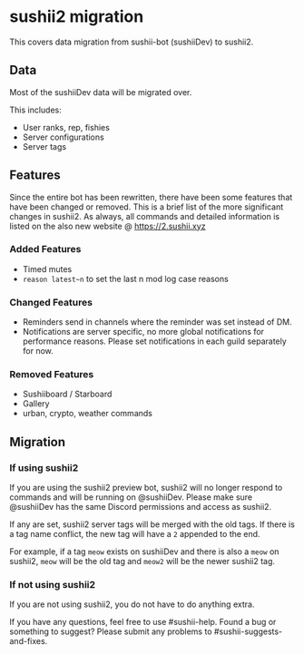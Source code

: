 # sushii2 migration

This covers data migration from sushii-bot (sushiiDev) to sushii2.

## Data 

Most of the sushiiDev data will be migrated over.

This includes:

- User ranks, rep, fishies
- Server configurations
- Server tags

## Features

Since the entire bot has been rewritten, there have been some features that have
been changed or removed. This is a brief list of the more significant changes
in sushii2. As always, all commands and detailed information is listed on the
also new website @ https://2.sushii.xyz

### Added Features

- Timed mutes
- `reason latest~n` to set the last n mod log case reasons

### Changed Features

- Reminders send in channels where the reminder was set instead of DM.
- Notifications are server specific, no more global notifications for
  performance reasons. Please set notifications in each guild separately for
  now.

### Removed Features

- Sushiiboard / Starboard
- Gallery
- urban, crypto, weather commands

## Migration

### If using sushii2

If you are using the sushii2 preview bot, sushii2 will no longer respond to
commands and will be running on @sushiiDev. Please make sure @sushiiDev has the
same Discord permissions and access as sushii2.

If any are set, sushii2 server tags will be merged with the old tags. If there
is a tag name conflict, the new tag will have a `2` appended to the end.

For example, if a tag `meow` exists on sushiiDev and there is also a `meow` on
sushii2, `meow` will be the old tag and `meow2` will be the newer sushii2 tag.

### If not using sushii2

If you are not using sushii2, you do not have to do anything extra.

If you have any questions, feel free to use #sushii-help.  Found a bug or
something to suggest? Please submit any problems to #sushii-suggests-and-fixes.

